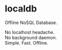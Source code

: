 # localdb
Offline NoSQL Database.  
  
No localhost headache.  
No background daemon.  
Simple. Fast. Offline.  
